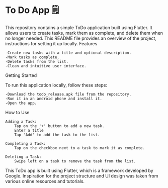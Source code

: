 # To Do App 🗒️
This repository contains a simple ToDo application built using Flutter. It allows users to create tasks, mark them as complete, and delete them when no longer needed. This README file provides an overview of the project, instructions for setting it up locally.
Features

    -Create new tasks with a title and optional description.
    -Mark tasks as complete.
    -Delete tasks from the list.
    -Clean and intuitive user interface.

Getting Started

To run this application locally, follow these steps:

    -Download the todo_release.apk file from the repository.
    -Run it in an android phone and install it.
    -Open the app.

How to Use

    Adding a Task:
        Tap on the '+' button to add a new task.
        Enter a title 
        Tap 'Add' to add the task to the list.

    Completing a Task:
        Tap on the checkbox next to a task to mark it as complete.

    Deleting a Task:
        Swipe left on a task to remove the task from the list.


This ToDo app is built using Flutter, which is a framework developed by Google.
Inspiration for the project structure and UI design was taken from various online resources and tutorials.

